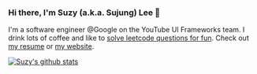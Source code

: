 ### Hi there, I'm Suzy (a.k.a. Sujung) Lee 👋
I'm a software engineer @Google on the YouTube UI Frameworks team. I drink lots of coffee and like to [solve leetcode questions for fun](https://github.com/codethecoffee/leetcode-solutions). Check out [my resume](https://drive.google.com/file/d/1a6PFHIUNrzCLX-kv2wEOLXrr7c_0-gAl/view?usp=sharing) or [my website](https://www.sujunglee.com/).

<a href="https://github.com/anuraghazra/github-readme-stats">
  <img align="center" src="https://github-readme-stats.vercel.app/api?username=codethecoffee&show_icons=true&theme=radical" alt="Suzy's github stats" />
</a>

